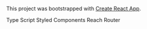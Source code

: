 This project was bootstrapped with [Create React App](https://github.com/facebook/create-react-app).

Type Script
Styled Components
Reach Router